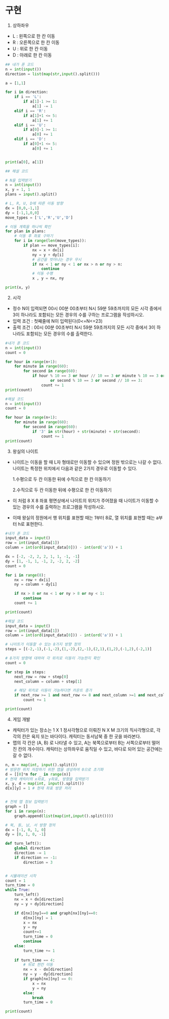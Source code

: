 # 구현

1. 상하좌우

- L : 왼쪽으로 한 칸 이동
- R : 오른쪽으로 한 칸 이동
- U : 위로 한 칸 이동
- D : 아래로 한 칸 이동

```python
## 내가 푼 코드
n = int(input())
direction = list(map(str,input().split()))

a = [1,1]

for i in direction:
    if i == 'L':
        if a[1]-1 >= 1:
            a[1] -= 1
    elif i == 'R':
        if a[1]+1 <= 5:
            a[1] += 1
    elif i == 'U':
        if a[0]-1 >= 1:
            a[0] += 1
    elif i == 'D':
        if a[0]+1 <= 5:
            a[0] += 1


print(a[0], a[1])

## 해설 코드

# N을 입력받기
n = int(input())
x, y = 1, 1
plans = input().split()

# L, R, U, D에 따른 이동 방향
dx = [0,0,-1,1]
dy = [-1,1,0,0]
move_types = ['L','R','U','D']

# 이동 계획을 하나씩 확인
for plan in plans:
    # 이동 후 좌표 구하기
    for i in range(len(move_types)):
        if plan == move_types[i]:
            nx = x + dx[i]
            ny = y + dy[i]
            # 공간을 벗어나는 경우 무시
            if nx < 1 or ny < 1 or nx > n or ny > n:
                continue
            # 이동 수행
            x , y = nx, ny

print(x, y)

```

2. 시각

- 정수 N이 입력되면 00시 00분 00초부터 N시 59분 59초까지의 모든 시각 중에서 3이 하나라도 포함되는 모든 경우의 수를 구하는 프로그램을 작성하시오.
- 입력 조건 : 첫째줄에 N이 입력된다(0<=N<=23)
- 출력 조건 : 00시 00분 00초부터 N시 59분 59초까지의 모든 시각 중에서 3이 하나라도 포함되는 모든 경우의 수를 출력한다.

```python
#내가 푼 코드
n = int(input())
count = 0

for hour in range(n+1):
    for minute in range(60):
        for second in range(60):
            if hour % 10 == 3 or hour // 10 == 3 or minute % 10 == 3 or minute // 10 == 3 \
                    or second % 10 == 3 or second // 10 == 3:
                count += 1
print(count)

#해설 코드
n = int(input())
count = 0

for hour in range(n+1):
    for minute in range(60):
        for second in range(60):
            if '3' in str(hour) + str(minute) + str(second):
                count += 1
print(count)
```

3. 왕실의 나이트

- 나이트는 이동을 할 때 L자 형태로만 이동할 수 있으며 정원 밖으로는 나갈 수 없다. 나이트는 특정한 위치에서 다음과 같은 2가지 경우로 이동할 수 있다.

  1.수평으로 두 칸 이동한 뒤에 수직으로 한 칸 이동하기

  2.수직으로  두 칸 이동한 뒤에 수평으로 한 칸 이동하기

- 이 처럼 8 X 8 좌표 평면상에서 나이트의 위치가 주어졌을 때 나이트가 이동할 수 있는 경우의 수를 출력하는 프로그램을 작성하시오.

- 이때 왕실의 정원에서 행 위치를 표현할 때는 1부터 8로, 열 위치를 표현할 때는 a부터 h로 표현한다.

```python
#내가 푼 코드
input_data = input()
row = int(input_data[1])
column = int(ord(input_data[0])) - int(ord('a')) + 1

dx = [-2, -2, 2, 2, 1, 1, -1, -1]
dy = [1, -1, 1, -1, 2, -2, 2, -2]
count = 0

for i in range(8):
    nx = row + dx[i]
    ny = column + dy[i]

    if nx > 8 or nx < 1 or ny > 8 or ny < 1:
        continue
    count += 1

print(count)

#해설 코드
input_data = input()
row = int(input_data[1])
column = int(ord(input_data[0])) - int(ord('a')) + 1

# 나이트가 이동할 수 있는 8가지 방향 정의
steps = [(-2,-1),(-1,-2),(1,-2),(2,-1),(2,1),(1,2),(-1,2),(-2,1)]

# 8가지 방향에 대하여 각 위치로 이동이 가능한지 확인
count = 0

for step in steps:
    next_row = row + step[0]
    next_column = column + step[1]

    # 해당 위치로 이동이 가능하다면 카운트 증가
    if next_row >= 1 and next_row <= 8 and next_column >=1 and next_column <= 8:
        count += 1

print(count)


```



4. 게임 개발

- 캐릭터가 있는 장소는 1 X 1 정사각형으로 이뤄진 N X M 크기의 직사각형으로, 각각의 칸은 육지 또는 바다이다. 캐릭터는 동서남북 중 한 곳을 바라본다.
- 맵의 각 칸은 (A, B) 로 나타낼 수 있고, A는 북쪽으로부터 B는 서쪽으로부터 떨어진 칸의 개수이다. 캐릭터는 상하좌우로 움직일 수 있고, 바다로 되어 있는 공간에는 갈 수 없다.

```python
n, m = map(int, input().split())
# 방문한 위치 저장하기 위한 맵을 생성하여 0으로 초기화
d = [[0]*m for _ in range(n)]
# 현재 캐릭터의 x좌표, y좌표, 방향을 입력받기
x, y, d = map(int, input().split())
d[x][y] = 1 # 현재 좌표 방문 처리


# 전체 맵 정보 입력받기
graph = []
for i in range(n):
    graph.append(list(map(int,input().split())))

# 북, 동, 남, 서 방향 정의
dx = [-1, 0, 1, 0]
dy = [0, 1, 0, -1]

def turn_left():
    global direction
    direction -= 1
    if direction == -1:
        direction = 3


# 시뮬레이션 시작
count = 1
turn_time = 0
while True:
    turn_left()
    nx = x + dx[direction]
    ny = y + dy[direction]

    if d[nx][ny]==0 and graph[nx][ny]==0:
        d[nx][ny] = 1
        x = nx
        y = ny
        count+=1
        turn_time = 0
        continue
    else:
        turn_time += 1
    
    if turn_time == 4:
        # 뒤로 한칸 이동
        nx = x - dx[direction]
        ny = y - dy[direction]
        if graph[nx][ny] == 0:
            x = nx
            y = ny
        else:
            break
        turn_time = 0

print(count)
    
```

